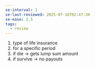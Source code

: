 ```yaml
---
se-interval: 1
se-last-reviewed: 2025-07-16T02:47:30
se-ease: 2.5
tags:
  - review
---
```

1. type of life insurance
2. for a specific period
3. if die -> gets lump sum amount
4. if survive -> no payouts